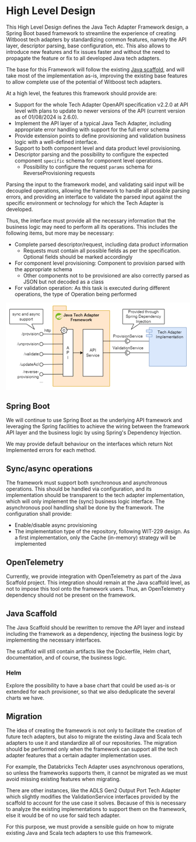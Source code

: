 # High Level Design

This High Level Design defines the Java Tech Adapter Framework design, a Spring Boot based framework to streamline the experience of creating Witboost tech adapters by standardizing common features, namely the API layer, descriptor parsing, base configuration, etc. This also allows to introduce new features and fix issues faster and without the need to propagate the feature or fix to all developed Java tech adapters.

The base for this Framework will follow the existing [Java scaffold](https://github.com/agile-lab-dev/witboost-java-scaffold), and will take most of the implementation as-is, improving the existing base features to allow complete use of the potential of Witboost tech adapters.

At a high level, the features this framework should provide are:

- Support for the whole Tech Adapter OpenAPI specification v2.2.0 at API level with plans to update to newer versions of the API (current version as of 01/08/2024 is 2.6.0).
- Implement the API layer of a typical Java Tech Adapter, including appropriate error handling with support for the full error schema
- Provide extension points to define provisioning and validation business logic with a well-defined interface.
- Support to both component level and data product level provisioning. 
- Descriptor parsing and the possibility to configure the expected component `specific` schema for component level operations.
    - Possibility to configure the request `params` schema for ReverseProvisioning requests

Parsing the input to the framework model, and validating said input will be decoupled operations, allowing the framework to handle all possible parsing errors, and providing an interface to validate the parsed input against the specific environment or technology for which the Tech Adapter is developed.

Thus, the interface must provide all the necessary information that the business logic may need to perform all its operations. This includes the following items, but more may be necessary:

- Complete parsed descriptor/request, including data product information
    - Requests must contain all possible fields as per the specification. Optional fields should be marked accordingly
- For component level provisioning: Component to provision parsed with the appropriate schema
    - Other components not to be provisioned are also correctly parsed as JSON but not decoded as a class
- For validation operation: As this task is executed during different operations, the type of Operation being performed

![HLD](img/HLD.png)

## Spring Boot
We will continue to use Spring Boot as the underlying API framework and leveraging the Spring facilities to achieve the wiring between the framework API layer and the business logic by using Spring's Dependency Injection.

We may provide default behaviour on the interfaces which return Not Implemented errors for each method.

## Sync/async operations
The framework must support both synchronous and asynchronous operations. This should be handled via configuration, and its implementation should be transparent to the tech adapter implementation, which will only implement the (sync) business logic interface. The asynchronous pool handling shall be done by the framework. The configuration shall provide:

- Enable/disable async provisioning
- The implementation type of the repository, following WIT-229 design. As a first implementation, only the Cache (in-memory) strategy will be implemented

## OpenTelemetry
Currently, we provide integration with OpenTelemetry as part of the Java Scaffold project. This integration should remain at the Java scaffold level, as not to impose this tool onto the framework users. Thus, an OpenTelemetry dependency should not be present on the framework.

## Java Scaffold
The Java Scaffold should be rewritten to remove the API layer and instead including the framework as a dependency, injecting the business logic by implementing the necessary interfaces.

The scaffold will still contain artifacts like the Dockerfile, Helm chart, documentation, and of course, the business logic.

### Helm
Explore the possibility to have a base chart that could be used as-is or extended for each provisioner, so that we also deduplicate the several charts we have.

## Migration
The idea of creating the framework is not only to facilitate the creation of future tech adapters, but also to migrate the existing Java and Scala tech adapters to use it and standardize all of our repositories. The migration should be performed only when the framework can support all the tech adapter features that a certain adapter implementation uses.

For example, the Databricks Tech Adapter uses asynchronous operations, so unless the frameworks supports them, it cannot be migrated as we must avoid missing existing features when migrating.

There are other instances, like the ADLS Gen2 Output Port Tech Adapter which slightly modifies the ValidationService interfaces provided by the scaffold to account for the use case it solves. Because of this is necessary to analyze the existing implementations to support them on the framework, else it would be of no use for said tech adapter.

For this purpose, we must provide a sensible guide on how to migrate existing Java and Scala tech adapters to use this framework. 
